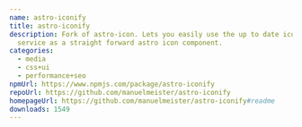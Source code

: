 ```yaml
---
name: astro-iconify
title: astro-iconify
description: Fork of astro-icon. Lets you easily use the up to date iconify
  service as a straight forward astro icon component.
categories:
  - media
  - css+ui
  - performance+seo
npmUrl: https://www.npmjs.com/package/astro-iconify
repoUrl: https://github.com/manuelmeister/astro-iconify
homepageUrl: https://github.com/manuelmeister/astro-iconify#readme
downloads: 1549
---
```

